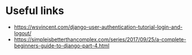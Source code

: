 # Useful links
* https://wsvincent.com/django-user-authentication-tutorial-login-and-logout/
* https://simpleisbetterthancomplex.com/series/2017/09/25/a-complete-beginners-guide-to-django-part-4.html
